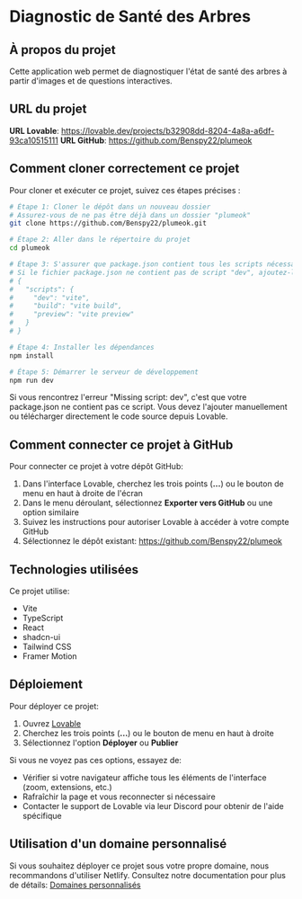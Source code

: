 
# Diagnostic de Santé des Arbres

## À propos du projet

Cette application web permet de diagnostiquer l'état de santé des arbres à partir d'images et de questions interactives.

## URL du projet

**URL Lovable**: https://lovable.dev/projects/b32908dd-8204-4a8a-a6df-93ca10515111
**URL GitHub**: https://github.com/Benspy22/plumeok

## Comment cloner correctement ce projet

Pour cloner et exécuter ce projet, suivez ces étapes précises :

```sh
# Étape 1: Cloner le dépôt dans un nouveau dossier
# Assurez-vous de ne pas être déjà dans un dossier "plumeok"
git clone https://github.com/Benspy22/plumeok.git

# Étape 2: Aller dans le répertoire du projet
cd plumeok

# Étape 3: S'assurer que package.json contient tous les scripts nécessaires
# Si le fichier package.json ne contient pas de script "dev", ajoutez-le :
# {
#   "scripts": {
#     "dev": "vite",
#     "build": "vite build",
#     "preview": "vite preview"
#   }
# }

# Étape 4: Installer les dépendances
npm install

# Étape 5: Démarrer le serveur de développement
npm run dev
```

Si vous rencontrez l'erreur "Missing script: dev", c'est que votre package.json ne contient pas ce script. Vous devez l'ajouter manuellement ou télécharger directement le code source depuis Lovable.

## Comment connecter ce projet à GitHub

Pour connecter ce projet à votre dépôt GitHub:

1. Dans l'interface Lovable, cherchez les trois points (**...**) ou le bouton de menu en haut à droite de l'écran
2. Dans le menu déroulant, sélectionnez **Exporter vers GitHub** ou une option similaire
3. Suivez les instructions pour autoriser Lovable à accéder à votre compte GitHub
4. Sélectionnez le dépôt existant: https://github.com/Benspy22/plumeok

## Technologies utilisées

Ce projet utilise:

- Vite
- TypeScript
- React
- shadcn-ui
- Tailwind CSS
- Framer Motion

## Déploiement

Pour déployer ce projet:

1. Ouvrez [Lovable](https://lovable.dev/projects/b32908dd-8204-4a8a-a6df-93ca10515111)
2. Cherchez les trois points (**...**) ou le bouton de menu en haut à droite
3. Sélectionnez l'option **Déployer** ou **Publier**

Si vous ne voyez pas ces options, essayez de:
- Vérifier si votre navigateur affiche tous les éléments de l'interface (zoom, extensions, etc.)
- Rafraîchir la page et vous reconnecter si nécessaire
- Contacter le support de Lovable via leur Discord pour obtenir de l'aide spécifique

## Utilisation d'un domaine personnalisé

Si vous souhaitez déployer ce projet sous votre propre domaine, nous recommandons d'utiliser Netlify. Consultez notre documentation pour plus de détails: [Domaines personnalisés](https://docs.lovable.dev/tips-tricks/custom-domain/)
